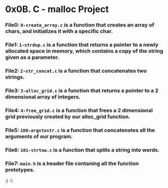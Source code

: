 # 0x0B. C - malloc Project

### File0: `0-create_array.c` is a function that creates an array of chars, and initializes it with a specific char.

### File1: `1-strdup.c` is a function that returns a pointer to a newly allocated space in memory, which contains a copy of the string given as a parameter.

### File2: `2-str_concat.c` is a function that concatenates two strings.

### File3: `3-alloc_grid.c` is a function that returns a pointer to a 2 dimensional array of integers.

### File4: `4-free_grid.c` is a function that frees a 2 dimensional grid previously created by our alloc_grid function.

### File5: `100-argstostr.c` is a function that concatenates all the arguments of our program.

### File6: `101-strtow.c` is a function that splits a string into words.

### File7: `main.h` is a header file contaning all the function prototypes.

:) -\
